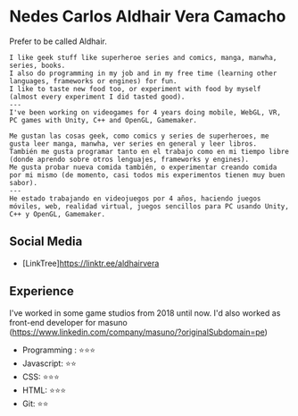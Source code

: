 # Nedes Carlos Aldhair Vera Camacho
Prefer to be called Aldhair.

```
I like geek stuff like superheroe series and comics, manga, manwha, series, books.
I also do programming in my job and in my free time (learning other languages, frameworks or engines) for fun.
I like to taste new food too, or experiment with food by myself (almost every experiment I did tasted good).
---
I've been working on videogames for 4 years doing mobile, WebGL, VR, PC games with Unity, C++ and OpenGL, Gamemaker.

```

```
Me gustan las cosas geek, como comics y series de superheroes, me gusta leer manga, manwha, ver series en general y leer libros.
También me gusta programar tanto en el trabajo como en mi tiempo libre (donde aprendo sobre otros lenguajes, frameworks y engines).
Me gusta probar nueva comida también, o experimentar creando comida por mi mismo (de momento, casi todos mis experimentos tienen muy buen sabor).
---
He estado trabajando en videojuegos por 4 años, haciendo juegos móviles, web, realidad virtual, juegos sencillos para PC usando Unity, C++ y OpenGL, Gamemaker.

```


## Social Media
- [LinkTree]https://linktr.ee/aldhairvera

## Experience
I've worked in some game studios from 2018 until now.
I'd also worked as front-end developer for masuno (https://www.linkedin.com/company/masuno/?originalSubdomain=pe) 

- Programming : ⭐️⭐️⭐️
- Javascript: ⭐️⭐️
- CSS: ⭐️⭐️⭐️
- HTML: ⭐️⭐️⭐️
- Git: ⭐️⭐️
